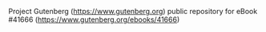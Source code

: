 Project Gutenberg (https://www.gutenberg.org) public repository for eBook #41666 (https://www.gutenberg.org/ebooks/41666)
